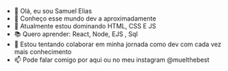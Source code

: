 - 👋 Olá, eu sou Samuel Elias
- 👀 Conheço esse mundo dev a aproximadamente
- 🌱 Atualmente estou dominando HTML, CSS E JS
- 📚 Quero aprender: React, Node, EJS , Sql
- 💞️ Estou tentando colaborar em minha jornada como dev com cada vez mais conhecimento
- 📫 Pode falar comigo por aqui ou no meu instagram @muelthebest
